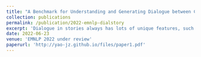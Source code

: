 ```yaml
---
title: "A Benchmark for Understanding and Generating Dialogue between Characters in Stories"
collection: publications
permalink: /publication/2022-emnlp-dialstory
excerpt: 'Dialogue in stories always has lots of unique features, such as moving plot forward, developing characters, etc. While human writers can build characters and use dialogue to connect different plots to construct a complete story, it is hard for machine to specifically understand and generate story dialogue, considering the massive context information around. To encourage research in this field of story dialogue understanding and generation, we construct a Dataset DialStory and introduced two new tasks on our dataset: Mask Dialogue Generation and Speaker Recognition. Since dialogue in stories always has a strong connection with characters, whatever in styles or moods, we also proposed a multi-character modeling approach to facilitate story dialogue understanding and generation. Our experiments on these two tasks demonstrate that our model can better encode the character representation in stories and outperforms the baseline on these tasks to a certain degree and there is great importance on further story dialogue research.'
date: 2022-06-23
venue: 'EMNLP 2022 under review'
paperurl: 'http://yao-jz.github.io/files/paper1.pdf'
---
```

